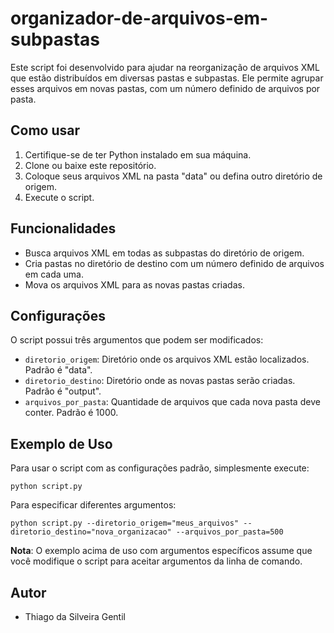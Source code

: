 # organizador-de-arquivos-em-subpastas

Este script foi desenvolvido para ajudar na reorganização de arquivos XML que estão distribuídos em diversas pastas e subpastas. Ele permite agrupar esses arquivos em novas pastas, com um número definido de arquivos por pasta.

## Como usar

1. Certifique-se de ter Python instalado em sua máquina.
2. Clone ou baixe este repositório.
3. Coloque seus arquivos XML na pasta "data" ou defina outro diretório de origem.
4. Execute o script.

## Funcionalidades

- Busca arquivos XML em todas as subpastas do diretório de origem.
- Cria pastas no diretório de destino com um número definido de arquivos em cada uma.
- Mova os arquivos XML para as novas pastas criadas.

## Configurações

O script possui três argumentos que podem ser modificados:

- `diretorio_origem`: Diretório onde os arquivos XML estão localizados. Padrão é "data".
- `diretorio_destino`: Diretório onde as novas pastas serão criadas. Padrão é "output".
- `arquivos_por_pasta`: Quantidade de arquivos que cada nova pasta deve conter. Padrão é 1000.

## Exemplo de Uso

Para usar o script com as configurações padrão, simplesmente execute:

```
python script.py
```

Para especificar diferentes argumentos:

```
python script.py --diretorio_origem="meus_arquivos" --diretorio_destino="nova_organizacao" --arquivos_por_pasta=500
```

**Nota**: O exemplo acima de uso com argumentos específicos assume que você modifique o script para aceitar argumentos da linha de comando.

## Autor

* Thiago da Silveira Gentil
